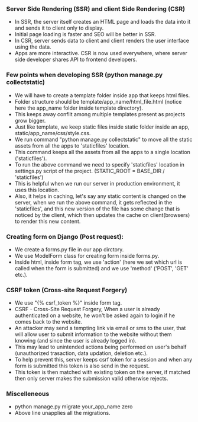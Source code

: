 ### Server Side Rendering (SSR) and client Side Rendering (CSR)
- In SSR, the server itself creates an HTML page and loads the data into it and sends it to client only to display.
- Initial page loading is faster and SEO will be better in SSR.
- In CSR, server sends data to client and client renders the user interface using the data.
- Apps are more interactive. CSR is now used everywhere, where server side developer shares API to frontend developers.

### Few points when developing SSR (python manage.py collectstatic)
- We will have to create a template folder inside app that keeps html files.
- Folder structure should be template/app_name/html_file.html (notice here the app_name folder inside template directory).
- This keeps away conflit among multiple templates present as projects grow bigger.
- Just like template, we keep static files inside static folder inside an app, static/app_name/css/style.css.
- We run command "python manage.py collectstatic" to move all the static assets from all the apps to 'staticfiles' location.
- This command keeps all the assets from all the apps to a single location ('staticfiles').
- To run the above command we need to specify 'staticfiles' location in settings.py script of the project. (STATIC_ROOT = BASE_DIR / 'staticfiles')
- This is helpful when we run our server in production environment, it uses this location.
- Also, it helps in caching, let's say any static content is changed on the server, when we run the above command, it gets reflected in the 'staticfiles', and this new version of the file has some change that is noticed by the client, which then updates the cache on client(browsers) to render this new content.


### Creating form on Django (Post request):
- We create a forms.py file in our app dirctory.
- We use ModelForm class for creating form inside forms.py.
- Inside html, inside form tag, we use 'action' (here we set which url is called when the form is submitted) and we use 'method' ('POST', 'GET' etc.).
### CSRF token (Cross-site Request Forgery)
- We use "{% csrf_token %}" inside form tag.
- CSRF - Cross-Site Request Forgery, When a user is already authenticated on a website, he won't be asked again to login if he comes back to the website.
- An attacker may send a tempting link via email or sms to the user, that will allow user to submit information to the website without them knowing (and since the user is already logged in).
- This may lead to unintended actions being performed on user's behalf (unauthorized trasaction, data updation, deletion etc.).
- To help prevent this, server keeps csrf token for a session and when any form is submitted this token is also send in the request.
- This token is then matched with existing token on the server, if matched then only server makes the submission valid otherwise rejects.

### Miscelleneous
- python manage.py migrate your_app_name zero
- Above line unapplies all the migrations.
